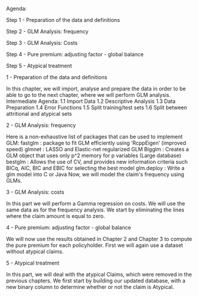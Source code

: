 Agenda:

Step 1 - Preparation of the data and definitions

Step 2 - GLM Analysis: frequency

Step 3 - GLM Analysis: Costs

Step 4 - Pure premium: adjusting factor - global balance

Step 5 - Atypical treatment

1 - Preparation of the data and definitions

In this chapter, we will import, analyse and prepare the data in order to be able to go to the next chapter, where we will perform GLM analysis.
Intermediate Agenda:
1.1 Import Data
1.2 Descriptive Analysis
1.3 Data Preparation
1.4 Error Functions
1.5 Split training/test sets
1.6 Split between attritional and atypical sets

2 - GLM Analysis: frequency

Here is a non-exhaustive list of packages that can be used to implement GLM:
fastglm : package to fit GLM efficiently using ‘RcppEigen’ (improved speed)
glmnet : LASSO and Elastic-net regularized GLM
Bigglm : Creates a GLM object that uses only p^2 memory for p variables (Large database)
bestglm : Allows the use of CV, and provides new information criteria such BICq, AIC, BIC and EBIC for selecting the best model
glm.deploy : Write a glm model into C or Java
Now, we will model the claim's frequency using GLMs.

3 - GLM Analysis: costs

In this part we will perform a Gamma regression on costs.
We will use the same data as for the frequency analysis. We start by eliminating the lines where the claim amount is equal to zero.

4 - Pure premium: adjusting factor - global balance

We will now use the results obtained in Chapter 2 and Chapter 3 to compute the pure premium for each policyholder.
First we will again use a dataset without atypical claims.

5 - Atypical treatment

In this part, we will deal with the atypical Claims, which were removed in the previous chapters.
We first start by building our updated database, with a new binary column to determine whether or not the claim is Atypical.
